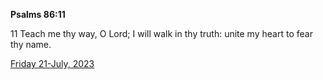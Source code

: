 **Psalms 86:11**

11 Teach me thy way, O Lord; I will walk in thy truth: unite my heart to fear thy name.

[Friday 21-July, 2023](https://t.me/s/daily_scripture)
